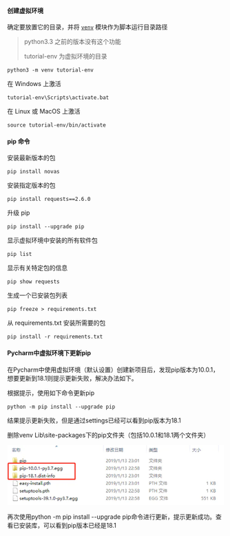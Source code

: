 #### 创建虚拟环境

确定要放置它的目录，并将 [`venv`](https://docs.python.org/zh-cn/3/library/venv.html#module-venv) 模块作为脚本运行目录路径

> python3.3  之前的版本没有这个功能
>
> tutorial-env 为虚拟环境的目录

```
python3 -m venv tutorial-env
```

在 Windows 上激活

```
tutorial-env\Scripts\activate.bat
```

在 Linux 或 MacOS 上激活

```
source tutorial-env/bin/activate
```



#### pip 命令

安装最新版本的包

```
pip install novas
```

安装指定版本的包

```
pip install requests==2.6.0
```

升级 pip 

```
pip install --upgrade pip
```

显示虚拟环境中安装的所有软件包

```
pip list
```

显示有关特定包的信息

```
pip show requests
```

生成一个已安装包列表

```
pip freeze > requirements.txt
```

从 requirements.txt 安装所需要的包

```
pip install -r requirements.txt
```



#### Pycharm中虚拟环境下更新pip

在Pycharm中使用虚拟环境（默认设置）创建新项目后，发现pip版本为10.0.1，想要更新到18.1则提示更新失败，解决办法如下。

根据提示，使用如下命令更新pip

```
python -m pip install --upgrade pip
```

结果提示更新失败，但是通过settings已经可以看到pip版本为18.1

删除venv  Lib\site-packages下的pip文件夹（包括10.0.1和18.1两个文件夹）

![img](Python.assets/15868452-01b108beca0b0a62.webp)

再次使用python -m pip install --upgrade pip命令进行更新，提示更新成功。查看已安装库，可以看到pip版本已经是18.1